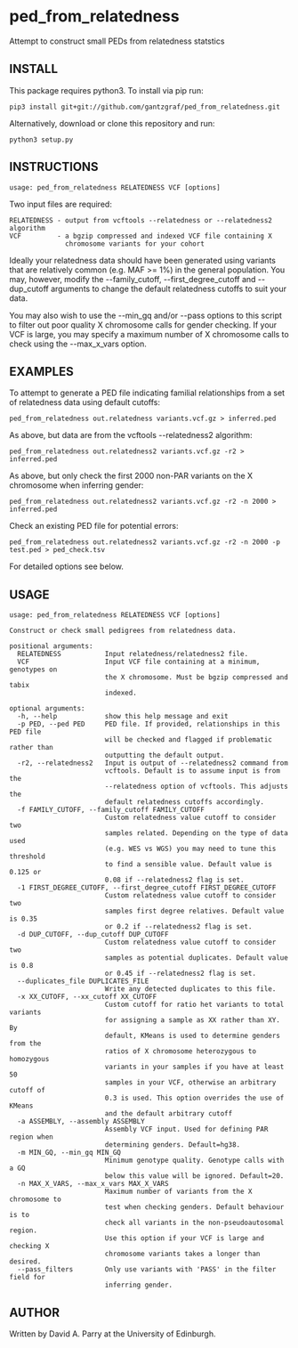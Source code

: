 # ped_from_relatedness
Attempt to construct small PEDs from relatedness statstics

## INSTALL

This package requires python3. To install via pip run:

    pip3 install git+git://github.com/gantzgraf/ped_from_relatedness.git

Alternatively, download or clone this repository and run:
    
    python3 setup.py

## INSTRUCTIONS

    usage: ped_from_relatedness RELATEDNESS VCF [options]

Two input files are required:
    
    RELATEDNESS - output from vcftools --relatedness or --relatedness2 algorithm
    VCF         - a bgzip compressed and indexed VCF file containing X 
                  chromosome variants for your cohort

Ideally your relatedness data should have been generated using variants that 
are relatively common (e.g. MAF >= 1%) in the general population. You may, 
however, modify the --family_cutoff, --first_degree_cutoff and --dup_cutoff
arguments to change the default relatedness cutoffs to suit your data. 

You may also wish to use the --min_gq and/or --pass options to this script to 
filter out poor quality X chromosome calls for gender checking. If your VCF is 
large, you may specify a maximum number of X chromosome calls to check using 
the --max_x_vars option.

## EXAMPLES

To attempt to generate a PED file indicating familial relationships from a set
of relatedness data using default cutoffs:

    ped_from_relatedness out.relatedness variants.vcf.gz > inferred.ped

As above, but data are from the vcftools --relatedness2 algorithm:

    ped_from_relatedness out.relatedness2 variants.vcf.gz -r2 > inferred.ped

As above, but only check the first 2000 non-PAR variants on the X chromosome 
when inferring gender:

    ped_from_relatedness out.relatedness2 variants.vcf.gz -r2 -n 2000 > inferred.ped

Check an existing PED file for potential errors:

    ped_from_relatedness out.relatedness2 variants.vcf.gz -r2 -n 2000 -p test.ped > ped_check.tsv

For detailed options see below.

## USAGE

    usage: ped_from_relatedness RELATEDNESS VCF [options]

    Construct or check small pedigrees from relatedness data.

    positional arguments:
      RELATEDNESS           Input relatedness/relatedness2 file.
      VCF                   Input VCF file containing at a minimum, genotypes on
                            the X chromosome. Must be bgzip compressed and tabix
                            indexed.

    optional arguments:
      -h, --help            show this help message and exit
      -p PED, --ped PED     PED file. If provided, relationships in this PED file
                            will be checked and flagged if problematic rather than
                            outputting the default output.
      -r2, --relatedness2   Input is output of --relatedness2 command from
                            vcftools. Default is to assume input is from the
                            --relatedness option of vcftools. This adjusts the
                            default relatedness cutoffs accordingly.
      -f FAMILY_CUTOFF, --family_cutoff FAMILY_CUTOFF
                            Custom relatedness value cutoff to consider two
                            samples related. Depending on the type of data used
                            (e.g. WES vs WGS) you may need to tune this threshold
                            to find a sensible value. Default value is 0.125 or
                            0.08 if --relatedness2 flag is set.
      -1 FIRST_DEGREE_CUTOFF, --first_degree_cutoff FIRST_DEGREE_CUTOFF
                            Custom relatedness value cutoff to consider two
                            samples first degree relatives. Default value is 0.35
                            or 0.2 if --relatedness2 flag is set.
      -d DUP_CUTOFF, --dup_cutoff DUP_CUTOFF
                            Custom relatedness value cutoff to consider two
                            samples as potential duplicates. Default value is 0.8
                            or 0.45 if --relatedness2 flag is set.
      --duplicates_file DUPLICATES_FILE
                            Write any detected duplicates to this file.
      -x XX_CUTOFF, --xx_cutoff XX_CUTOFF
                            Custom cutoff for ratio het variants to total variants
                            for assigning a sample as XX rather than XY. By
                            default, KMeans is used to determine genders from the
                            ratios of X chromosome heterozygous to homozygous
                            variants in your samples if you have at least 50
                            samples in your VCF, otherwise an arbitrary cutoff of
                            0.3 is used. This option overrides the use of KMeans
                            and the default arbitrary cutoff
      -a ASSEMBLY, --assembly ASSEMBLY
                            Assembly VCF input. Used for defining PAR region when
                            determining genders. Default=hg38.
      -m MIN_GQ, --min_gq MIN_GQ
                            Minimum genotype quality. Genotype calls with a GQ
                            below this value will be ignored. Default=20.
      -n MAX_X_VARS, --max_x_vars MAX_X_VARS
                            Maximum number of variants from the X chromosome to
                            test when checking genders. Default behaviour is to
                            check all variants in the non-pseudoautosomal region.
                            Use this option if your VCF is large and checking X
                            chromosome variants takes a longer than desired.
      --pass_filters        Only use variants with 'PASS' in the filter field for
                            inferring gender.

## AUTHOR

Written by David A. Parry at the University of Edinburgh. 

